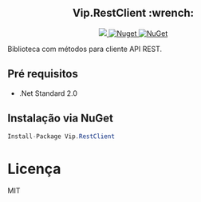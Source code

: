 
<h2 align="center"><strong>Vip.RestClient</strong> :wrench:</h2> 

<p align="center">
  <a href="https://raw.githubusercontent.com/leandrovip/Vip.RestClient/master/LICENSE">
    <img src="https://img.shields.io/github/license/leandrovip/Vip.RestClient" />
  </a>
  
  <a href="https://www.nuget.org/packages/Vip.RestClient/">
    <img alt="Nuget" src="https://img.shields.io/nuget/dt/Vip.RestClient?label=NuGet%20downloads&style=flat-square">
  </a>
  
  <a href="https://www.nuget.org/packages/Vip.RestClient/">
     <img alt="NuGet" src="https://img.shields.io/nuget/v/Vip.RestClient.svg">
  </a>
</p>

Biblioteca com métodos para cliente API REST.

## Pré requisitos

- .Net Standard 2.0

## Instalação via NuGet

```csharp
Install-Package Vip.RestClient
```

# Licença
MIT
